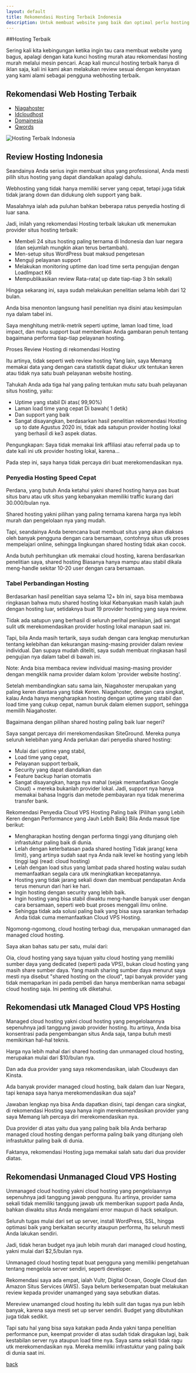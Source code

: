 ```yaml
---
layout: default
title: Rekomendasi Hosting Terbaik Indonesia
description: Untuk membuat website yang baik dan optimal perlu hosting indonesia terbaik, karenanya ketahui rekomendasi hosting terbaik dengan predikat super memuaskan. Berikut ini review hosting terbaru kami
---
```


##Hosting Terbaik

Sering kali kita kebingungan ketika ingin tau cara membuat website yang bagus, apalagi dengan kata kunci hosting murah atau rekomendasi hosting murah melalui mesin pencari. Acap kali muncul hosting terbaik hanya di iklan saja, kali ini kami akan melakukan review sesuai dengan kenyataan yang kami alami sebagai pengguna webhosting terbaik.

## Rekomendasi Web Hosting Terbaik

- [Niagahoster](https://pasti.in/niagahoster)
- [Idcloudhost](https://pasti.in/idcloudhost)
- [Domainesia](https://pasti.in/domainesia)
- [Qwords](https://pasti.in/qwords)

![Hosting Terbaik Indonesia](https://i.ibb.co/dKRp7Mg/dyizvI.jpg)

## Review Hosting Indonesia

Seandainya Anda serius ingin membuat situs yang professional, Anda mesti pilih situs hosting yang dapat diandalkan apalagi dahulu.

Webhosting yang tidak hanya memiliki server yang cepat, tetapi juga tidak tidak jarang down dan didukung oleh support yang baik.

Masalahnya ialah ada puluhan bahkan beberapa ratus penyedia hosting di luar sana.

Jadi, inilah yang rekomendasi Hosting terbaik lakukan utk menemukan provider situs hosting terbaik:

- Membeli 24 situs hosting paling ternama di Indonesia dan luar negara (dan sejumlah mungkin akan terus bertambah).
- Men-setup situs WordPress buat maksud pengetesan
- Menguji pelayanan support
- Melakukan monitoring uptime dan load time serta pengujian dengan LoadImpact K6
- Mempublikasikan review Rata-rata( up date tiap-tiap 3 bln sekali)

Hingga sekarang ini, saya sudah melakukan penelitian selama lebih dari 12 bulan.

Anda bisa menonton langsung hasil penelitian nya disini atau kesimpulan nya dalam tabel ini.

Saya menghitung metrik-metrik seperti uptime, laman load time, load impact, dan mutu support buat memberikan Anda gambaran penuh tentang bagaimana performa tiap-tiap pelayanan hosting.

Proses Review Hosting di rekomendasi Hosting

Itu artinya, tidak seperti web review hosting Yang lain, saya Memang memakai data yang dengan cara statistik dapat diukur utk tentukan keren atau tidak nya satu buah pelayanan website hosting.

Tahukah Anda ada tiga hal yang paling tentukan mutu satu buah pelayanan situs hosting, yaitu:

- Uptime yang stabil Di atas( 99,90%)
- Laman load time yang cepat Di bawah( 1 detik)
- Dan support yang baik
- Sangat disayangkan, berdasarkan hasil penelitian rekomendasi Hosting up to date Agustus 2020 ini, tidak ada satupun provider hosting lokal yang berhasil di ke3 aspek diatas.

Pengungkapan: Saya tidak memakai link affiliasi atau referral pada up to date kali ini utk provider hosting lokal, karena...

Pada step ini, saya hanya tidak percaya diri buat merekomendasikan nya.

### Penyedia Hosting Speed Cepat

Perdana, yang butuh Anda ketahui yakni shared hosting hanya pas buat situs baru atau utk situs yang kebanyakan memiliki traffic kurang dari 30.000/bulan nya.

Shared hosting yakni pilihan yang paling ternama karena harga nya lebih murah dan pengelolaan nya yang mudah.

Tapi, seandainya Anda berencana buat membuat situs yang akan diakses oleh banyak pengguna dengan cara bersamaan, contohnya situs utk proses mempelajari online, sehingga lingkungan shared hosting tidak akan cocok.

Anda butuh perhitungkan utk memakai cloud hosting, karena berdasarkan penelitian saya, shared hosting Biasanya hanya mampu atau stabil dikala meng-handle sekitar 10-20 user dengan cara bersamaan.

### Tabel Perbandingan Hosting

Berdasarkan hasil penelitian saya selama 12+ bln ini, saya bisa membawa ringkasan bahwa mutu shared hosting lokal Kebanyakan masih kalah jauh dengan hosting luar, setidaknya buat 19 provider hosting yang saya review.

Tidak ada satupun yang berhasil di seluruh perihal penilaian, jadi sangat sulit utk merekomendasikan provider hosting lokal manapun saat ini.

Tapi, bila Anda masih tertarik, saya sudah dengan cara lengkap menuturkan tentang kelebihan dan kekurangan masing-masing provider dalam review individual. Dan supaya mudah diteliti, saya sudah membuat ringkasan hasil pengujian nya dalam tabel di bawah ini.

Note: Anda bisa membaca review individual masing-masing provider dengan mengklik nama provider dalam kolom 'provider website hosting'.

Setelah membandingkan satu sama lain, Niagahoster merupakan yang paling keren diantara yang tidak Keren. Niagahoster, dengan cara singkat, kalau Anda hanya mengharapkan hosting dengan uptime yang stabil dan load time yang cukup cepat, namun buruk dalam elemen support, sehingga memilih Niagahoster.

Bagaimana dengan pilihan shared hosting paling baik luar negeri?

Saya sangat percaya diri merekomendasikan SiteGround. Mereka punya seluruh kelebihan yang Anda perlukan dari penyedia shared hosting:

- Mulai dari uptime yang stabil,
- Load time yang cepat,
- Pelayanan support terbaik,
- Security yang dapat diandalkan dan
- Feature backup harian otomatis
- Sangat disayangkan, harga nya mahal (sejak memanfaatkan Google Cloud) + mereka bukanlah provider lokal. Jadi, support nya hanya memakai bahasa Inggris dan metode pembayaran nya tidak menerima transfer bank.

Rekomendasi Penyedia Cloud VPS Hosting Paling baik (Pilihan yang Lebih Keren dengan Performance yang Jauh Lebih Baik)
Bila Anda masuk tipe berikut:

- Mengharapkan hosting dengan performa tinggi yang ditunjang oleh infrastuktur paling baik di dunia.
- Lelah dengan keterbatasan pada shared hosting Tidak jarang( kena limit), yang artinya sudah saat nya Anda naik level ke hosting yang lebih tinggi lagi (read: cloud hosting)
- Lelah dengan load situs yang lambat pada shared hosting walau sudah memanfaatkan segala cara utk meningkatkan kecepatannya.
- Hosting yang tidak jarang sekali down dan membuat pendapatan Anda terus menurun dari hari ke hari.
- Ingin hosting dengan security yang lebih baik.
- Ingin hosting yang bisa stabil diwaktu meng-handle banyak user dengan cara bersamaan, seperti web buat proses menggali ilmu online.
- Sehingga tidak ada solusi paling baik yang bisa saya sarankan terhadap Anda tidak cuma memanfaatkan Cloud VPS Hosting.

Ngomong-ngomong, cloud hosting terbagi dua, merupakan unmanaged dan managed cloud hosting.

Saya akan bahas satu per satu, mulai dari:

Oia, cloud hosting yang saya tujuan yaitu cloud hosting yang memiliki sumber daya yang dedicated (seperti pada VPS), bukan cloud hosting yang masih share sumber daya. Yang masih sharing sumber daya menurut saya mesti nya disebut "shared hosting on the cloud", tapi banyak provider yang tidak memaparkan ini pada pembeli dan hanya memberikan nama sebagai cloud hosting saja. Ini penting utk diketahui.

## Rekomendasi utk Managed Cloud VPS Hosting

Managed cloud hosting yakni cloud hosting yang pengelolaannya sepenuhnya jadi tanggung jawab provider hosting. Itu artinya, Anda bisa konsentrasi pada pengembangan situs Anda saja, tanpa butuh mesti memikirkan hal-hal teknis.

Harga nya lebih mahal dari shared hosting dan unmanaged cloud hosting, merupakan mulai dari $10/bulan nya.

Dan ada dua provider yang saya rekomendasikan, ialah Cloudways dan Kinsta.

Ada banyak provider managed cloud hosting, baik dalam dan luar Negara, tapi kenapa saya hanya merekomendasikan dua saja?

Jawaban lengkap nya bisa Anda dapatkan disini, tapi dengan cara singkat, di rekomendasi Hosting saya hanya ingin merekomendasikan provider yang saya Memang lah percaya diri merekomendasikan nya.

Dua provider di atas yaitu dua yang paling baik bila Anda berharap managed cloud hosting dengan performa paling baik yang ditunjang oleh infrastuktur paling baik di dunia.

Faktanya, rekomendasi Hosting juga memakai salah satu dari dua provider diatas.

## Rekomendasi Unmanaged Cloud VPS Hosting

Unmanaged cloud hosting yakni cloud hosting yang pengelolaannya sepenuhnya jadi tanggung jawab pengguna. Itu artinya, provider sama sekali tidak memiliki tanggung jawab utk memberikan support pada Anda, bahkan diwaktu situs Anda mengalami error maupun di hack sekalipun.

Seluruh tugas mulai dari set up server, install WordPress, SSL, hingga optimasi baik yang berkaitan security ataupun performa, Itu seluruh mesti Anda lakukan sendiri.

Jadi, tidak heran budget nya jauh lebih murah dari managed cloud hosting, yakni mulai dari $2,5/bulan nya.

Unmanaged cloud hosting tepat buat pengguna yang memiliki pengetahuan tentang mengelola server sendiri, seperti developer.

Rekomendasi saya ada empat, ialah Vultr, Digital Ocean, Google Cloud dan Amazon Situs Services (AWS). Saya belum berkesempatan buat melakukan review kepada provider unamanged yang saya sebutkan diatas.

Mereview unamanged cloud hosting itu lebih sulit dan tugas nya pun lebih banyak, karena saya mesti set up server sendiri. Budget yang dibutuhkan juga tidak sedikit.

Tapi satu hal yang bisa saya katakan pada Anda yakni tanpa penelitian performance pun, keempat provider di atas sudah tidak diragukan lagi, baik kestabilan server nya ataupun load time nya. Saya sama sekali tidak ragu utk merekomendasikan nya. Mereka memiliki infrastuktur yang paling baik di dunia saat ini.


[back](./)
